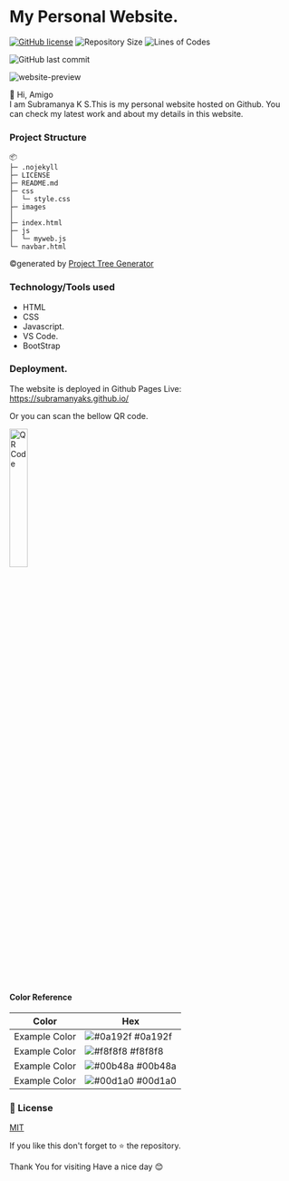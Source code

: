 # My Personal Website.

<a href="https://github.com/SubramanyaKS/SubramanyaKS.github.io/blob/main/LICENSE"><img alt="GitHub license" src="https://img.shields.io/github/license/SubramanyaKS/SubramanyaKS.github.io?style=for-the-badge"></a>
![Repository Size](https://img.shields.io/github/repo-size/SubramanyaKS/SubramanyaKS.github.io?style=for-the-badge)
![Lines of Codes](https://img.shields.io/tokei/lines/github.com/SubramanyaKS/SubramanyaKS.github.io?style=for-the-badge)

![GitHub last commit](https://img.shields.io/github/last-commit/SubramanyaKS/Subramanyaks.github.io?style=for-the-badge)

<img src ="https://github.com/SubramanyaKS/SubramanyaKS.github.io/blob/main/images/image-readme.png" alt = "website-preview"/>

👋 Hi, Amigo <br>
I am Subramanya K S.This is my personal website hosted on Github.
You can check my latest work and about my details in this website.

### Project Structure
```
📦 
├─ .nojekyll
├─ LICENSE
├─ README.md
├─ css
│  └─ style.css
├─ images
│  
├─ index.html
├─ js
│  └─ myweb.js
└─ navbar.html
```
©generated by [Project Tree Generator](https://woochanleee.github.io/project-tree-generator)

### Technology/Tools used

* HTML
* CSS
* Javascript.
* VS Code.
* BootStrap

### Deployment.

The website is deployed in Github Pages 
Live: https://subramanyaks.github.io/

Or you can scan the bellow QR code.

<img  src="https://github.com/SubramanyaKS/SubramanyaKS.github.io/blob/main/images/MyWebsireQRCode.png" alt="QR Code" width="25%" height="25%">

#### Color Reference

| Color             | Hex                                                                |
| ----------------- | ------------------------------------------------------------------ |
| Example Color | ![#0a192f](https://via.placeholder.com/10/0a192f?text=+) #0a192f |
| Example Color | ![#f8f8f8](https://via.placeholder.com/10/f8f8f8?text=+) #f8f8f8 |
| Example Color | ![#00b48a](https://via.placeholder.com/10/00b48a?text=+) #00b48a |
| Example Color | ![#00d1a0](https://via.placeholder.com/10/00b48a?text=+) #00d1a0 |

### 📝 License

[MIT](https://choosealicense.com/licenses/mit/)

If you like this don't forget to ⭐ the repository.


Thank You for visiting
Have a nice day 😊 

